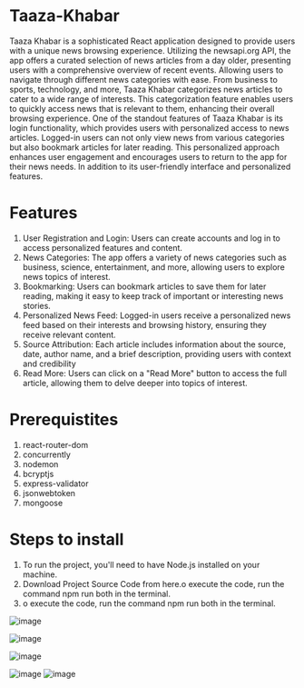 <h1>Taaza-Khabar</h1>
Taaza Khabar is a sophisticated React application designed to provide users with a unique news browsing experience. Utilizing the newsapi.org API, the app offers a curated selection of news articles from a day older, presenting users with a comprehensive overview of recent events. Allowing users to navigate through different news categories with ease. From business to sports, technology, and more, Taaza Khabar categorizes news articles to cater to a wide range of interests. This categorization feature enables users to quickly access news that is relevant to them, enhancing their overall browsing experience. One of the standout features of Taaza Khabar is its login functionality, which provides users with personalized access to news articles. Logged-in users can not only view news from various categories but also bookmark articles for later reading. This personalized approach enhances user engagement and encourages users to return to the app for their news needs. In addition to its user-friendly interface and personalized features.

<h1>Features</h1>

<ol>
<li>User Registration and Login: Users can create accounts and log in to access personalized features and content.</li>
<li>News Categories: The app offers a variety of news categories such as business, science, entertainment, and more, allowing users to explore news topics of interest.
</li>
<li>
Bookmarking: Users can bookmark articles to save them for later reading, making it easy to keep track of important or interesting news stories.
</li>

<li>
Personalized News Feed: Logged-in users receive a personalized news feed based on their interests and browsing history, ensuring they receive relevant content.

</li>

<li>
Source Attribution: Each article includes information about the source, date, author name, and a brief description, providing users with context and credibility
</li>

<li>Read More: Users can click on a "Read More" button to access the full article, allowing them to delve deeper into topics of interest.
</li>
</ol>



<h1>Prerequistites</h1>

<ol>
<li>react-router-dom</li>
<li>concurrently</li>
<li>nodemon</li>
<li>bcryptjs</li>
<li>express-validator</li>
<li>jsonwebtoken</li>
<li>mongoose</li>
</ol>


<h1>Steps to install</h1>

<ol>
<li>To run the project, you'll need to have Node.js installed on your machine.</li>
<li>Download Project Source Code from here.o execute the code, run the command npm run both in the terminal.</li>
<li>o execute the code, run the command npm run both in the terminal.</li>
</ol>



![image](https://github.com/PrashantJha183/Taaza-Khabar/assets/102291424/99703c33-0966-4a84-a1a5-887775fadede)



![image](https://github.com/PrashantJha183/Taaza-Khabar/assets/102291424/bf11c96f-bb8c-4b95-872b-1a5ad5c13ae0)


![image](https://github.com/PrashantJha183/Taaza-Khabar/assets/102291424/a60e401f-e263-42e1-9c65-2c20ba1a12dd)


![image](https://github.com/PrashantJha183/Taaza-Khabar/assets/102291424/a11718d8-c947-42b1-bdd3-43e62121d5cb)
![image](https://github.com/PrashantJha183/Taaza-Khabar/assets/102291424/809c7b9c-f0ee-42bb-955f-12c0dd658217)








